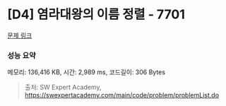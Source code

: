 # [D4] 염라대왕의 이름 정렬 - 7701 

[문제 링크](https://swexpertacademy.com/main/code/problem/problemDetail.do?contestProbId=AWqU0zh6rssDFARG) 

### 성능 요약

메모리: 136,416 KB, 시간: 2,989 ms, 코드길이: 306 Bytes



> 출처: SW Expert Academy, https://swexpertacademy.com/main/code/problem/problemList.do